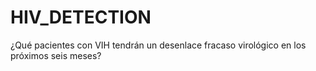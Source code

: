 # HIV_DETECTION
¿Qué pacientes con VIH tendrán un desenlace fracaso virológico en los próximos seis meses?
